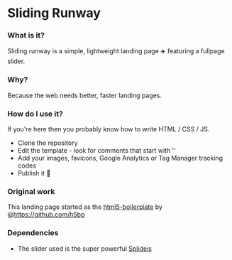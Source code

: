 # Sliding Runway
### What is it?
Sliding runway is a simple, lightweight landing page :airplane: featuring a fullpage slider.

### Why?
Because the web needs better, faster landing pages.

### How do I use it?
If you're here then you probably know how to write HTML / CSS / JS. 
- Clone the repository
- Edit the template - look for comments that start with '<!-- Runway - -->'
- Add your images, favicons, Google Analytics or Tag Manager tracking codes
- Publish it :rocket:

### Original work
This landing page started as the [html5-boilerplate](https://github.com/h5bp/html5-boilerplate) by @https://github.com/h5bp

### Dependencies
- The slider used is the super powerful [Splidejs](https://github.com/Splidejs/splide)